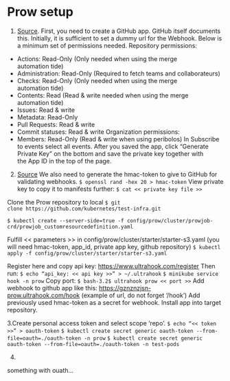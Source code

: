# Prow setup
1. [Source](https://docs.prow.k8s.io/docs/getting-started-deploy/).
First, you need to create a GitHub app. GitHub itself documents this. Initially, it is sufficient to set a dummy url for the Webhook. Below is a minimum set of permissions needed. 
Repository permissions:
* Actions: Read-Only (Only needed when using the merge automation tide)
* Administration: Read-Only (Required to fetch teams and collaborateurs)
* Checks: Read-Only (Only needed when using the merge automation tide)
* Contents: Read (Read & write needed when using the merge automation tide)
* Issues: Read & write
* Metadata: Read-Only
* Pull Requests: Read & write
* Commit statuses: Read & write
Organization permissions:
* Members: Read-Only (Read & write when using peribolos)
In Subscribe to events select all events.
After you saved the app, click “Generate Private Key” on the bottom and save the private key together with the App ID in the top of the page.

2. [Source](https://medium.com/@Devopscontinens/deploying-prow-in-minikube-626a03c43b15)
We also need to generate the hmac-token to give to GitHub for validating webhooks.
`$ openssl rand -hex 20 > hmac-token`
View private key to copy it to manifests further:
`$ cat << private key file >>`

Clone the Prow repository to local
`$ git clone https://github.com/kubernetes/test-infra.git`

`$ kubectl create --server-side=true -f config/prow/cluster/prowjob-crd/prowjob_customresourcedefinition.yaml`

Fulfill << parameters >> in config/prow/cluster/starter/starter-s3.yaml
(you will need hmac-token, app_id, private app key, github repository)
`$ kubectl apply -f config/prow/cluster/starter/starter-s3.yaml`


Register here and copy api key: https://www.ultrahook.com/register
Then run:
`$ echo “api_key: << api key >>” > ~/.ultrahook`
`$ minikube service hook -n prow`
Copy port:
`$ bash-3.2$ ultrahook prow << port >>`
Add webhook to github app like this:
https://gznznzjsn-prow.ultrahook.com/hook (example of url, do not forget ‘/hook’)
Add previously used hmac-token as a secret for webhook.
Install app into target repository.


3.Create personal access token and select scope ‘repo’.
`$ echo “<< token >>” > oauth-token`
`$ kubectl create secret generic oauth-token --from-file=oauth=./oauth-token -n prow`
`$ kubectl create secret generic oauth-token --from-file=oauth=./oauth-token -n test-pods`

4.
something with ouath…






